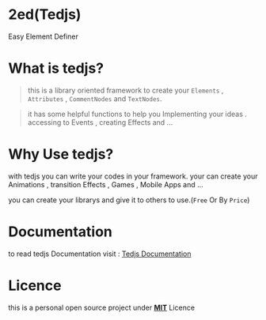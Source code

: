 # 2ed(Tedjs)
Easy Element Definer
# What is tedjs?
> this is a library oriented framework to create your `Elements` , `Attributes` , `CommentNodes` and `TextNodes`.

> it has some helpful functions to help you Implementing your ideas . accessing to Events , creating Effects and ...

# Why Use tedjs?
with tedjs you can write your codes in your framework.
your can create your Animations , transition Effects , Games , Mobile Apps and ...

you can create your librarys and give it to others to use.(`Free` Or By `Price`)

# Documentation
to read tedjs Documentation visit : [Tedjs Documentation](https://tedjs.poryagrand.ir/#page:doc)

# Licence
this is a personal open source project under [**MIT**](https://github.com/poryagrand/tedjs/blob/master/LICENSE) Licence

